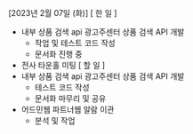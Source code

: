 [2023년 2월 07일 (화)]
[ 한 일 ]
* 내부 상품 검색 api  광고주센터 상품 검색 API 개발
    * 작업 및 테스트 코드 작성
    * 문서화 진행 중
* 전사 타운홀 미팅
[ 할 일 ]
* 내부 상품 검색 api  광고주센터 상품 검색 API 개발
    * 테스트 코드 작성
    * 문서화 마무리 및 공유
* 어드민웹 파트너웹 알람  이관 
    * 분석 및 작업
